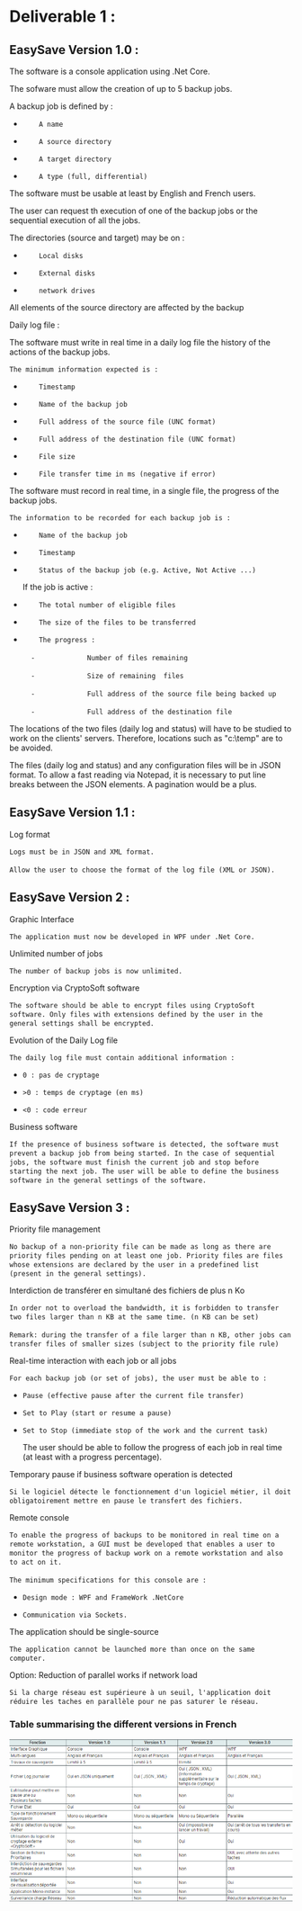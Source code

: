 ﻿# Deliverable 1 : 

## EasySave Version 1.0 :

The software is a console application using .Net Core.

The sofware must allow the creation of up to 5 backup jobs.

A backup job is defined by :

-         A name

-         A source directory

-         A target directory

-         A type (full, differential)

The software must be usable at least by English and French users.

The user can request th execution of one of the backup jobs or the sequential execution of all the jobs.

The directories (source and target) may be on :

-         Local disks

-         External disks

-         network drives

All elements of the source directory are affected by the backup

Daily log file :

The software must write in real time in a daily log file the history of the actions of the backup jobs.

    The minimum information expected is :

-         Timestamp

-         Name of the backup job

-         Full address of the source file (UNC format)

-         Full address of the destination file (UNC format)

-         File size

-         File transfer time in ms (negative if error)

The software must record in real time, in a single file, the progress of the backup jobs.

    The information to be recorded for each backup job is :

-         Name of the backup job

-         Timestamp

-         Status of the backup job (e.g. Active, Not Active ...)


    If the job is active :

-         The total number of eligible files

-         The size of the files to be transferred

-         The progress :

        -             Number of files remaining

        -             Size of remaining  files

        -             Full address of the source file being backed up

        -             Full address of the destination file

The locations of the two files (daily log and status) will have to be studied to work on the clients' servers. Therefore, locations such as "c:\temp\" are to be avoided.

The files (daily log and status) and any configuration files will be in JSON format. To allow a fast reading via Notepad, it is necessary to put line breaks between the JSON elements. A pagination would be a plus.

## EasySave Version 1.1 :

Log format

    Logs must be in JSON and XML format.

    Allow the user to choose the format of the log file (XML or JSON).

## EasySave Version 2 :

Graphic Interface

    The application must now be developed in WPF under .Net Core.

Unlimited number of jobs

    The number of backup jobs is now unlimited.

Encryption via CryptoSoft software

    The software should be able to encrypt files using CryptoSoft software. Only files with extensions defined by the user in the general settings shall be encrypted.

Evolution of the Daily Log file

    The daily log file must contain additional information :

-     0 : pas de cryptage
-     >0 : temps de cryptage (en ms)
-     <0 : code erreur

Business software

    If the presence of business software is detected, the software must prevent a backup job from being started. In the case of sequential jobs, the software must finish the current job and stop before starting the next job. The user will be able to define the business software in the general settings of the software.

## EasySave Version 3 :

Priority file management

    No backup of a non-priority file can be made as long as there are priority files pending on at least one job. Priority files are files whose extensions are declared by the user in a predefined list (present in the general settings).

Interdiction de transférer en simultané des fichiers de plus n Ko

    In order not to overload the bandwidth, it is forbidden to transfer two files larger than n KB at the same time. (n KB can be set)

    Remark: during the transfer of a file larger than n KB, other jobs can transfer files of smaller sizes (subject to the priority file rule)

Real-time interaction with each job or all jobs

    For each backup job (or set of jobs), the user must be able to :

-     Pause (effective pause after the current file transfer)
-     Set to Play (start or resume a pause)
-     Set to Stop (immediate stop of the work and the current task)


    The user should be able to follow the progress of each job in real time (at least with a progress percentage).

Temporary pause if business software operation is detected

    Si le logiciel détecte le fonctionnement d'un logiciel métier, il doit obligatoirement mettre en pause le transfert des fichiers.

Remote console

    To enable the progress of backups to be monitored in real time on a remote workstation, a GUI must be developed that enables a user to monitor the progress of backup work on a remote workstation and also to act on it.

    The minimum specifications for this console are :

-     Design mode : WPF and FrameWork .NetCore
-     Communication via Sockets.

The application should be single-source

    The application cannot be launched more than once on the same computer.

Option: Reduction of parallel works if network load 

    Si la charge réseau est supérieure à un seuil, l'application doit réduire les taches en parallèle pour ne pas saturer le réseau.

### Table summarising the different versions in French

![Version Project](.\Image\VersionProject.png)